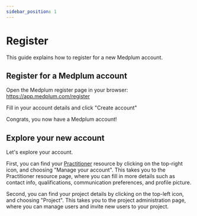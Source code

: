 ```yaml
---
sidebar_position: 1
---
```


# Register

This guide explains how to register for a new Medplum account.

## Register for a Medplum account

Open the Medplum register page in your browser: https://app.medplum.com/register

Fill in your account details and click "Create account"

Congrats, you now have a Medplum account!

## Explore your new account

Let's explore your account.

First, you can find your [Practitioner](/docs/developers/fhir/practitioner) resource by clicking on the top-right icon, and choosing "Manage your account".  This takes you to the Practitioner resource page, where you can fill in more details such as contact info, qualifications, communication preferences, and profile picture.

Second, you can find your project details by clicking on the top-left icon, and choosing "Project". This takes you to the project administration page, where you can manage users and invite new users to your project.
